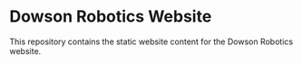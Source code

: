 # Dowson Robotics Website

This repository contains the static website content for the Dowson Robotics website.
